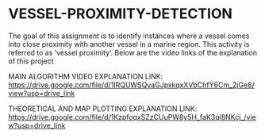 # VESSEL-PROXIMITY-DETECTION
The goal of this assignment is to identify instances where a vessel comes into close proximity with another vessel in a marine region. This activity is referred to as ‘vessel proximity’.
Below are the video links of the explanation of this project

MAIN ALGORITHM VIDEO EXPLANATION LINK: https://drive.google.com/file/d/1IRQUWSQyaGJpxkqxXVbChfY6Cm_2jGe8/view?usp=drive_link

THEORETICAL AND MAP PLOTTING EXPLANATION LINK:
https://drive.google.com/file/d/1KzpfoqxSZzCUuPW8y5H_faK3ql8NKcj_/view?usp=drive_link
